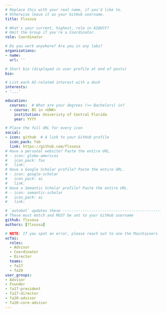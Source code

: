 ```yaml
---
# Replace this with your real name, if you'd like to.
# Otherwise leave it as your GitHub username.
title: Flxsosa

# What's your current, highest, role in AI@UCF?
# Omit the Group if you're a Coordinator.
role: Coordinator

# Do you work anywhere? Are you in any labs?
organizations:
- name:
  url: ''

# Short bio (displayed in user profile at end of posts)
bio:

# List each AI-related interest with a dash
interests:
- '...'

education:
  courses:  # What are your degrees (>= Bachelors) in?
  - course: BS in <UNK>
    institution: Univeristy of Central Florida
    year: YYYY

# Place the full URL for every icon
social:
- icon: github  # A link to your GitHub profile
  icon_pack: fab
  link: https://github.com/flxsosa
# Have a personal website? Paste the entire URL.
# - icon: globe-americas
#   icon_pack: fas
#   link: 
# Have a Google Scholar profile? Paste the entire URL.
# - icon: google-scholar
#   icon_pack: ai
#   link: 
# Have a Semantic Scholar profile? Paste the entire URL.
# - icon: semantic-scholar
#   icon_pack: ai
#   link: 

# `autobot` updates these ----------------------------------------------------
# These must match and MUST be set to your GitHub username
github: flxsosa
authors: [flxsosa]

# NOTE: If you spot an error, please reach out to one the Maintainers
ucfai:
  roles:
  - Advisor
  - Coordinator
  - Director
  teams:
  - fa17
  - fa20
user_groups:
- Advisor
- Founder
- fa17-president
- fa17-director
- fa20-advisor
- fa20-core-advisor
---
```

